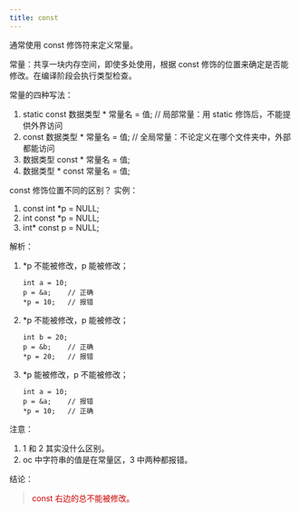```yaml
---
title: const
---
```


通常使用 const 修饰符来定义常量。
 
常量：共享一块内存空间，即使多处使用，根据 const 修饰的位置来确定是否能修改。在编译阶段会执行类型检查。
 
常量的四种写法：

1. static const 数据类型 * 常量名 = 值;    // 局部常量：用 static 修饰后，不能提供外界访问
2. const 数据类型 * 常量名 = 值;    // 全局常量：不论定义在哪个文件夹中，外部都能访问
3. 数据类型 const * 常量名 = 值; 
4. 数据类型 * const 常量名 = 值;
 
 
const 修饰位置不同的区别？
实例：

1. const int *p = NULL;
2. int const *p = NULL;
3. int* const p = NULL;
 
解析：

1. \*p 不能被修改，p 能被修改；

	```
	int a = 10;
	p = &a;    // 正确
	*p = 10;   // 报错
	```
 
2. \*p 不能被修改，p 能被修改；
	
	```
	int b = 20;
	p = &b;    // 正确
	*p = 20;   // 报错
	```
 
3. \*p 能被修改，p 不能被修改；

	```
	int a = 10;
	p = &a;    // 报错
	*p = 10;   // 正确
	```

注意：

1. 1 和 2 其实没什么区别。
2. oc 中字符串的值是在常量区，3 中两种都报错。
 
结论：

> <font color=#cc0000>const 右边的总不能被修改。</font>